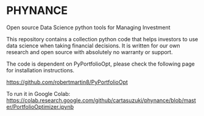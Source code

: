 # PHYNANCE
Open source Data Science python tools for Managing Investment

This repository contains a collection python code that helps investors to use data science when taking financial decisions.
It is written for our own research and open source with absolutely no warranty or support.

The code is dependent on PyPortfolioOpt, please check the following page for installation instructions.

https://github.com/robertmartin8/PyPortfolioOpt

To run it in Google Colab:
https://colab.research.google.com/github/cartasuzuki/phynance/blob/master/PortfolioOptimizer.ipynb

